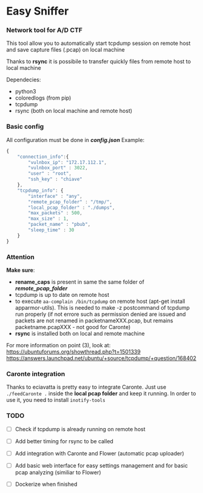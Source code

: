 # Easy Sniffer
### Network tool for A/D CTF

This tool allow you to automatically start tcpdump session on remote host and save capture files (.pcap) on local machine

Thanks to **rsync** it is possibile to transfer quickly files from remote host to local machine

Dependecies:
- python3
- coloredlogs (from pip)
- tcpdump
- rsync (both on local machine and remote host)

### Basic config
All configuration must be done in **_config.json_**
Example:
```js
{
    "connection_info":{
        "vulnbox_ip": "172.17.112.1",
        "vulnbox_port" : 3022,
        "user" : "root",
        "ssh_key" : "chiave"
    },
    "tcpdump_info": {
        "interface" : "any",
        "remote_pcap_folder" : "/tmp/",
        "local_pcap_folder" : "./dumps",
        "max_packets" : 500,
        "max_size" : 1,
        "packet_name" : "pbub",
        "sleep_time" : 30
    }
}
```

### Attention
**Make sure**:
- **rename_caps** is present in same the same folder of **_remote_pcap_folder_**
- tcpdump is up to date on remote host
- to execute `aa-complain /bin/tcpdump` on remote host (apt-get install apparmor-utils). This is needed to make -z postcommand of tcpdump run properly (if not errore such as permission denied are issued and packets are not renamed in packetnameXXX.pcap, but remains packetname.pcapXXX - not good for Caronte)
- **rsync** is installed both on local and remote machine

For more information on point (3), look at:
https://ubuntuforums.org/showthread.php?t=1501339
https://answers.launchpad.net/ubuntu/+source/tcpdump/+question/168402

### Caronte integration
Thanks to eciavatta is pretty easy to integrate Caronte. Just use `./feedCaronte .` inside the **local pcap folder** and keep it running.
In order to use it, you need to install `inotify-tools`

### TODO
- [ ] Check if tcpdump is already running on remote host
- [ ] Add better timing for rsync to be called
- [ ] Add integration with Caronte and Flower (automatic pcap uploader)
- [ ] Add basic web interface for easy settings management and for basic pcap analyzing (similiar to Flower)
- [ ] Dockerize when finished





